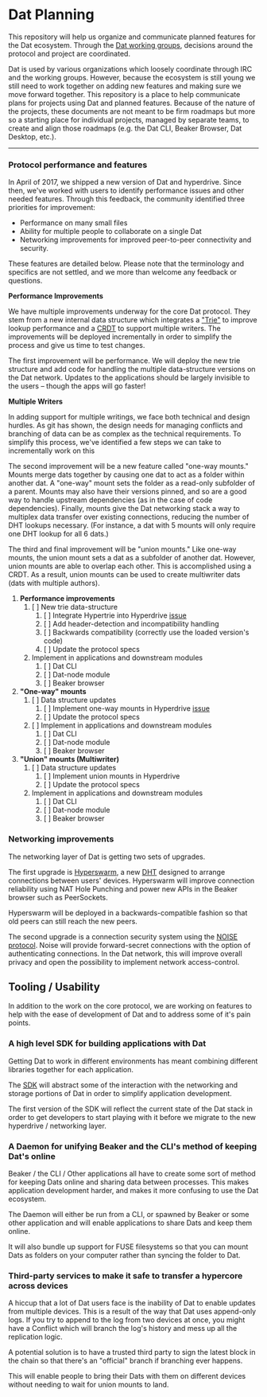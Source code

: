 
# Dat Planning

This repository will help us organize and communicate planned features for the Dat ecosystem. Through the [Dat working groups](https://github.com/datproject/governance), decisions around the protocol and project are coordinated.

Dat is used by various organizations which loosely coordinate through IRC and the working groups. However, because the ecosystem is still young we still need to work together on adding new features and making sure we move forward together. This repository is a place to help communicate plans for projects using Dat and planned features. Because of the nature of the projects, these documents are not meant to be firm roadmaps but more so a starting place for individual projects, managed by separate teams, to create and align those roadmaps (e.g. the Dat CLI, Beaker Browser, Dat Desktop, etc.).

---

### Protocol performance and features

In April of 2017, we shipped a new version of Dat and hyperdrive. Since then, we've worked with users to identify performance issues and other needed features. Through this feedback, the community identified three priorities for improvement:

*   Performance on many small files
*   Ability for multiple people to collaborate on a single Dat
*   Networking improvements for improved peer-to-peer connectivity and security.

These features are detailed below. Please note that the terminology and specifics are not settled, and we more than welcome any feedback or questions.

**Performance Improvements**

We have multiple improvements underway for the core Dat protocol. They stem from a new internal data structure which integrates a ["Trie"](https://en.wikipedia.org/wiki/Trie) to improve lookup performance and a [CRDT](https://en.wikipedia.org/wiki/Conflict-free_replicated_data_type) to support multiple writers. The improvements will be deployed incrementally in order to simplify the process and give us time to test changes.

The first improvement will be performance. We will deploy the new trie structure and add code for handling the multiple data-structure versions on the Dat network. Updates to the applications should be largely invisible to the users – though the apps will go faster!

**Multiple Writers**

In adding support for multiple writings, we face both technical and design hurdles. As git has shown, the design needs for managing conflicts and branching of data can be as complex as the technical requirements. To simplify this process, we've identified a few steps we can take to incrementally work on this

The second improvement will be a new feature called "one-way mounts." Mounts merge dats together by causing one dat to act as a folder within another dat. A "one-way" mount sets the folder as a read-only subfolder of a parent. Mounts may also have their versions pinned, and so are a good way to handle upstream dependencies (as in the case of code dependencies). Finally, mounts give the Dat networking stack a way to multiplex data transfer over existing connections, reducing the number of DHT lookups necessary. (For instance, a dat with 5 mounts will only require one DHT lookup for all 6 dats.)

The third and final improvement will be "union mounts." Like one-way mounts, the union mount sets a dat as a subfolder of another dat. However, union mounts are able to overlap each other. This is accomplished using a CRDT. As a result, union mounts can be used to create multiwriter dats (dats with multiple authors).



1.  **Performance improvements**
    1.  [ ] New trie data-structure
        1.  [ ] Integrate Hypertrie into Hyperdrive [issue](https://github.com/mafintosh/hyperdrive/pull/233)
        1.  [ ] Add header-detection and incompatibility handling
        1.  [ ] Backwards compatibility (correctly use the loaded version's code)
        1.  [ ] Update the protocol specs
    1.  Implement in applications and downstream modules
        1.  [ ] Dat CLI
        1.  [ ] Dat-node module
        1.  [ ] Beaker browser
1.  **"One-way" mounts**
    1.  [ ] Data structure updates
        1.  [ ] Implement one-way mounts in Hyperdrive [issue](https://github.com/mafintosh/hyperdrive/pull/233)
        1.  [ ] Update the protocol specs
    1.  [ ] Implement in applications and downstream modules
        1.  [ ] Dat CLI
        1.  [ ] Dat-node module
        1.  [ ] Beaker browser
1.  **"Union" mounts (Multiwriter)**
    1.  [ ] Data structure updates
        1.  [ ] Implement union mounts in Hyperdrive
        1.  [ ] Update the protocol specs
    1.  Implement in applications and downstream modules
        1.  [ ] Dat CLI
        1.  [ ] Dat-node module
        1.  [ ] Beaker browser


### Networking improvements

The networking layer of Dat is getting two sets of upgrades.

The first upgrade is [Hyperswarm](https://github.com/hyperswarm/), a new [DHT](https://en.wikipedia.org/wiki/Distributed_hash_table) designed to arrange connections between users' devices. Hyperswarm will improve connection reliability using NAT Hole Punching and power new APIs in the Beaker browser such as PeerSockets.

Hyperswarm will be deployed in a backwards-compatible fashion so that old peers can still reach the new peers.

The second upgrade is a connection security system using the [NOISE protocol](http://noiseprotocol.org/). Noise will provide forward-secret connections with the option of authenticating connections. In the Dat network, this will improve overall privacy and open the possibility to implement network access-control.

## Tooling / Usability

In addition to the work on the core protocol, we are working on features to help with the ease of development of Dat and to address some of it's pain points.

### A high level SDK for building applications with Dat

Getting Dat to work in different environments has meant combining different libraries together for each application.

The [SDK](https://github.com/datproject/sdk) will abstract some of the interaction with the networking and storage portions of Dat in order to simplify application development.

The first version of the SDK will reflect the current state of the Dat stack in order to get developers to start playing with it before we migrate to the new hyperdrive / networking layer.

### A Daemon for unifying Beaker and the CLI's method of keeping Dat's online

Beaker / the CLI / Other applications all have to create some sort of method for keeping Dats online and sharing data between processes. This makes application development harder, and makes it more confusing to use the Dat ecosystem.

The Daemon will either be run from a CLI, or spawned by Beaker or some other application and will enable applications to share Dats and keep them online.

It will also bundle up support for FUSE filesystems so that you can mount Dats as folders on your computer rather than syncing the folder to Dat.

### Third-party services to make it safe to transfer a hypercore across devices

A hiccup that a lot of Dat users face is the inability of Dat to enable updates from multiple devices. This is a result of the way that Dat uses append-only logs. If you try to append to the log from two devices at once, you might have a Conflict which will branch the log's history and mess up all the replication logic.

A potential solution is to have a trusted third party to sign the latest block in the chain so that there's an "official" branch if branching ever happens.

This will enable people to bring their Dats with them on different devices without needing to wait for union mounts to land.
